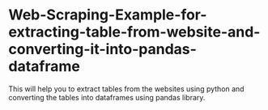 # Web-Scraping-Example-for-extracting-table-from-website-and-converting-it-into-pandas-dataframe
This will help you to extract tables from the websites using python and converting the tables into dataframes using pandas library. 
